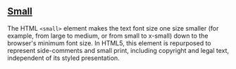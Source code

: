 [Small](https://developer.mozilla.org/en-US/docs/Web/HTML/Element/small)
---
The HTML `<small>` element makes the text font size one size smaller (for example, from large to medium, or from small to x-small) down to the browser's minimum font size.  In HTML5, this element is repurposed to represent side-comments and small print, including copyright and legal text, independent of its styled presentation.